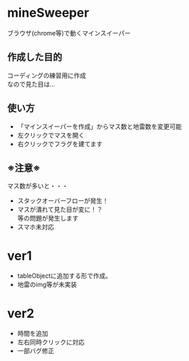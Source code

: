 # mineSweeper
ブラウザ(chrome等)で動くマインスイーパー

## 作成した目的
コーディングの練習用に作成  
なので見た目は...

## 使い方
- 「マインスイーパーを作成」からマス数と地雷数を変更可能  
- 左クリックでマスを開く  
- 右クリックでフラグを建てます

## ※注意※
マス数が多いと・・・
- スタックオーバーフローが発生！
- マスが潰れて見た目が変に！？  
等の問題が発生します  
- スマホ未対応

# ver1
- tableObjectに追加する形で作成。  
- 地雷のimg等が未実装
# ver2
- 時間を追加  
- 左右同時クリックに対応  
- 一部バグ修正
